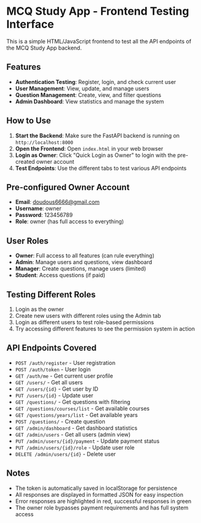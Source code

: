 # MCQ Study App - Frontend Testing Interface

This is a simple HTML/JavaScript frontend to test all the API endpoints of the MCQ Study App backend.

## Features

- **Authentication Testing**: Register, login, and check current user
- **User Management**: View, update, and manage users
- **Question Management**: Create, view, and filter questions
- **Admin Dashboard**: View statistics and manage the system

## How to Use

1. **Start the Backend**: Make sure the FastAPI backend is running on `http://localhost:8000`
2. **Open the Frontend**: Open `index.html` in your web browser
3. **Login as Owner**: Click "Quick Login as Owner" to login with the pre-created owner account
4. **Test Endpoints**: Use the different tabs to test various API endpoints

## Pre-configured Owner Account

- **Email**: doudous6666@gmail.com
- **Username**: owner
- **Password**: 123456789
- **Role**: owner (has full access to everything)

## User Roles

- **Owner**: Full access to all features (can rule everything)
- **Admin**: Manage users and questions, view dashboard
- **Manager**: Create questions, manage users (limited)
- **Student**: Access questions (if paid)

## Testing Different Roles

1. Login as the owner
2. Create new users with different roles using the Admin tab
3. Login as different users to test role-based permissions
4. Try accessing different features to see the permission system in action

## API Endpoints Covered

- `POST /auth/register` - User registration
- `POST /auth/token` - User login
- `GET /auth/me` - Get current user profile
- `GET /users/` - Get all users
- `GET /users/{id}` - Get user by ID
- `PUT /users/{id}` - Update user
- `GET /questions/` - Get questions with filtering
- `GET /questions/courses/list` - Get available courses
- `GET /questions/years/list` - Get available years
- `POST /questions/` - Create question
- `GET /admin/dashboard` - Get dashboard statistics
- `GET /admin/users` - Get all users (admin view)
- `PUT /admin/users/{id}/payment` - Update payment status
- `PUT /admin/users/{id}/role` - Update user role
- `DELETE /admin/users/{id}` - Delete user

## Notes

- The token is automatically saved in localStorage for persistence
- All responses are displayed in formatted JSON for easy inspection
- Error responses are highlighted in red, successful responses in green
- The owner role bypasses payment requirements and has full system access